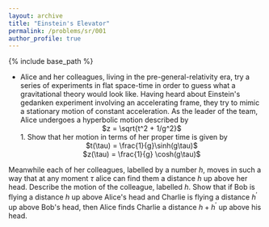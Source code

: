 ```yaml
---
layout: archive
title: "Einstein's Elevator"
permalink: /problems/sr/001
author_profile: true
---
```


{% include base_path %}

* Alice and her colleagues, living in the pre-general-relativity era, try a series of experiments in flat space-time in order to guess what a gravitational theory would look like. Having heard about Einstein's gedanken experiment involving an accelerating frame, they try to mimic a stationary motion of constant acceleration. As the leader of the team, Alice undergoes a hyperbolic motion described by <br>
    <center>
        $z = \sqrt{t^2 + 1/g^2}$
    </center>
    1. Show that her motion in terms of her proper time is given by
        <center>
            $t(\tau) = \frac{1}{g}\sinh(g\tau)$<br>
            $z(\tau) = \frac{1}{g} \cosh(g\tau)$
        </center>
Meanwhile each of her colleagues, labelled by a number $h$, moves in such a way that at any moment $\tau$ alice can find them a distance $h$ up above her head. Describe the motion of the colleague, labelled $h$. Show that if Bob is flying a distance $h$ up above Alice's head and Charlie is flying a distance $h^\prime$ up above Bob's head, then Alice finds Charlie a distance $h+h^\prime$ up above his head.
